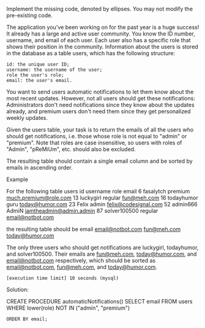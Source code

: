Implement the missing code, denoted by ellipses. You may not modify the pre-existing code.

The application you've been working on for the past year is a huge success! It already has a large and active user community. You know the ID number, username, and email of each user. Each user also has a specific role that shows their position in the community. Information about the users is stored in the database as a table users, which has the following structure:

    id: the unique user ID;
    username: the username of the user;
    role the user's role;
    email: the user's email.

You want to send users automatic notifications to let them know about the most recent updates. However, not all users should get these notifications: Administrators don't need notifications since they know about the updates already, and premium users don't need them since they get personalized weekly updates.

Given the users table, your task is to return the emails of all the users who should get notifications, i.e. those whose role is not equal to "admin" or "premium". Note that roles are case insensitive, so users with roles of "Admin", "pReMiUm", etc. should also be excluded.

The resulting table should contain a single email column and be sorted by emails in ascending order.

Example

For the following table users
id 	username 	role 	email
6 	fasalytch 	premium 	much.premium@role.com
13 	luckygirl 	regular 	fun@meh.com
16 	todayhumor 	guru 	today@humor.com
23 	Felix 	admin 	felix@codesignal.com
52 	admin666 	AdmiN 	iamtheadmin@admin.admin
87 	solver100500 	regular 	email@notbot.com

the resulting table should be
email
email@notbot.com
fun@meh.com
today@humor.com

The only three users who should get notifications are luckygirl, todayhumor, and solver100500. Their emails are fun@meh.com, today@humor.com, and email@notbot.com respectively, which should be sorted as email@notbot.com, fun@meh.com, and today@humor.com.

    [execution time limit] 10 seconds (mysql)

Solution:


CREATE PROCEDURE automaticNotifications()
  SELECT email
    FROM users
    WHERE lower(role) NOT IN ("admin", "premium")

    ORDER BY email;